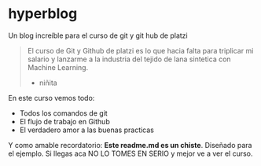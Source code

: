 # hyperblog
Un blog increíble para el curso de git y git hub de platzi
>El curso de Git y Github de platzi es lo que hacia falta para triplicar mi salario y lanzarme a la industria del tejido de lana sintetica con Machine Learning.
> - niñita

En este curso vemos todo: 
* Todos los comandos de git
* El flujo de trabajo en Github
* El verdadero amor a las buenas practicas

Y como amable recordatorio: **Este readme.md es un chiste**. Diseñado para el ejemplo. Si llegas aca NO LO TOMES EN SERIO y mejor ve a ver el curso. 
